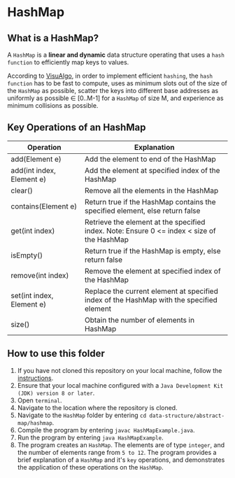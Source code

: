 # HashMap

## What is a HashMap?
A `HashMap` is a **linear and dynamic** data structure operating that uses a `hash function` to efficiently map keys to values.

According to [VisuAlgo](https://visualgo.net/en/hashtable), in order to implement efficient `hashing`, the `hash function` has to be fast to compute, uses as minimum slots out of the size of the `HashMap` as possible, scatter the keys into different base addresses as uniformly as possible ∈ [0..M-1] for a `HashMap` of size M, and experience as minimum collisions as possible.

## Key Operations of an HashMap
Operation                | Explanation
-------------------------| --------------------------------------------------------------------------------------------------------------
add(Element e)           | Add the element to end of the HashMap
add(int index, Element e)| Add the element at specified index of the HashMap
clear()                  | Remove all the elements in the HashMap
contains(Element e)      | Return true if the HashMap contains the specified element, else return false
get(int index)           | Retrieve the element at the specified index. Note: Ensure 0 <= index < size of the HashMap
isEmpty()                | Return true if the HashMap is empty, else return false
remove(int index)        | Remove the element at specified index of the HashMap
set(int index, Element e)| Replace the current element at specified index of the HashMap with the specified element
size()                   | Obtain the number of elements in HashMap

## How to use this folder
1. If you have not cloned this repository on your local machine, follow the [instructions](https://github.com/shumarb/learning#how-to-use-this-repository).
2. Ensure that your local machine configured with a `Java Development Kit (JDK) version 8 or later`.
3. Open `terminal`.
4. Navigate to the location where the repository is cloned.
5. Navigate to the `HashMap` folder by entering `cd data-structure/abstract-map/hashmap`.
6. Compile the program by entering `javac HashMapExample.java`.
7. Run the program by entering `java HashMapExample`.
8. The program creates an `HashMap`. The elements are of type `integer`, and the number of elements range from `5 to 12`. The program provides a brief explanation of a `HashMap` and it's `key` operations, and demonstrates the application of these operations on the `HashMap`.
